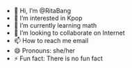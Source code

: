 - 👋 Hi, I’m @RitaBang
- 👀 I’m interested in Kpop
- 🌱 I’m currently learning math
- 💞️ I’m looking to collaborate on Internet
- 📫 How to reach me email 
- 😄 Pronouns: she/her
- ⚡ Fun fact: There is no fun fact 

<!---
RitaBang/RitaBang is a ✨ special ✨ repository because its `README.md` (this file) appears on your GitHub profile.
You can click the Preview link to take a look at your changes.
--->
